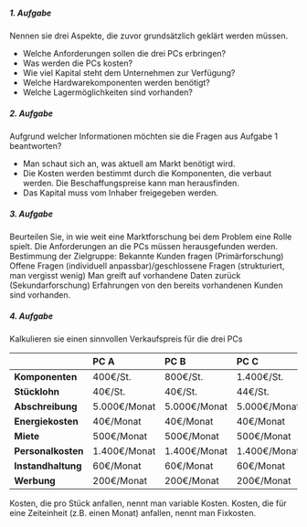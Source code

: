 ##### 1. Aufgabe
Nennen sie drei Aspekte, die zuvor grundsätzlich geklärt werden müssen.
- Welche Anforderungen sollen die drei PCs erbringen?
- Was werden die PCs kosten?
- Wie viel Kapital steht dem Unternehmen zur Verfügung?
- Welche Hardwarekomponenten werden benötigt?
- Welche Lagermöglichkeiten sind vorhanden?

##### 2. Aufgabe
Aufgrund welcher Informationen möchten sie die Fragen aus Aufgabe 1 beantworten?
- Man schaut sich an, was aktuell am Markt benötigt wird.
- Die Kosten werden bestimmt durch die Komponenten, die verbaut werden. Die Beschaffungspreise kann man herausfinden.
- Das Kapital muss vom Inhaber freigegeben werden.

##### 3. Aufgabe
Beurteilen Sie, in wie weit eine Marktforschung bei dem Problem eine Rolle spielt.
Die Anforderungen an die PCs müssen herausgefunden werden.
Bestimmung der Zielgruppe:
Bekannte Kunden fragen (Primärforschung)
Offene Fragen (individuell anpassbar)/geschlossene Fragen (strukturiert, man vergisst wenig)
Man greift auf vorhandene Daten zurück (Sekundarforschung)
Erfahrungen von den bereits vorhandenen Kunden sind vorhanden.

##### 4. Aufgabe
Kalkulieren sie einen sinnvollen Verkaufspreis für die drei PCs

|                    | **PC A**     | **PC B**     | **PC C**     |
| :----------------- | :----------- | :----------- | :----------- |
| **Komponenten**    | 400€/St.     | 800€/St.     | 1.400€/St.   |
| **Stücklohn**      | 40€/St.      | 40€/St.      | 44€/St.      |
| **Abschreibung**   | 5.000€/Monat | 5.000€/Monat | 5.000€/Monat |
| **Energiekosten**  | 40€/Monat    | 40€/Monat    | 40€/Monat    |
| **Miete**          | 500€/Monat   | 500€/Monat   | 500€/Monat   |
| **Personalkosten** | 1.400€/Monat | 1.400€/Monat | 1.400€/Monat |
| **Instandhaltung** | 60€/Monat    | 60€/Monat    | 60€/Monat    |
| **Werbung**        | 200€/Monat   | 200€/Monat   | 200€/Monat   |
Kosten, die pro Stück anfallen, nennt man variable Kosten.
Kosten, die für eine Zeiteinheit (z.B. einen Monat) anfallen, nennt man Fixkosten.